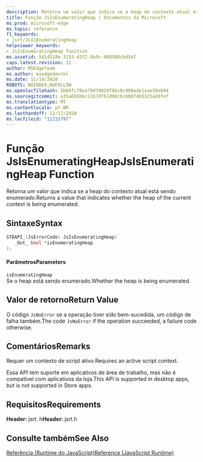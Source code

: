 ```yaml
---
description: Retorna um valor que indica se a heap do contexto atual está sendo enumerado.
title: Função JsIsEnumeratingHeap | Documentos da Microsoft
ms.prod: microsoft-edge
ms.topic: reference
f1_keywords:
- jsrt/JsIsEnumeratingHeap
helpviewer_keywords:
- JsIsEnumeratingHeap function
ms.assetid: 5d14518e-3153-43f2-9a9c-068580cbd54f
caps.latest.revision: 12
author: MSEdgeTeam
ms.author: msedgedevrel
ms.date: 11/19/2020
ROBOTS: NOINDEX,NOFOLLOW
ms.openlocfilehash: 5b66fc70ea79d78029f6bc0c900ade1aae38e604
ms.sourcegitcommit: a35a6b5bbc21b7df61d08cbc6b074b5325ad4fef
ms.translationtype: MT
ms.contentlocale: pt-BR
ms.lasthandoff: 12/17/2020
ms.locfileid: "11231797"
---
```

# <span data-ttu-id="24953-103">Função JsIsEnumeratingHeap</span><span class="sxs-lookup"><span data-stu-id="24953-103">JsIsEnumeratingHeap Function</span></span>

<span data-ttu-id="24953-104">Retorna um valor que indica se a heap do contexto atual está sendo enumerado.</span><span class="sxs-lookup"><span data-stu-id="24953-104">Returns a value that indicates whether the heap of the current context is being enumerated.</span></span>  
  
## <span data-ttu-id="24953-105">Sintaxe</span><span class="sxs-lookup"><span data-stu-id="24953-105">Syntax</span></span>  
  
```cpp  
STDAPI_(JsErrorCode) JsIsEnumeratingHeap(  
   _Out_ bool *isEnumeratingHeap  
);  
```  
  
#### <span data-ttu-id="24953-106">Parâmetros</span><span class="sxs-lookup"><span data-stu-id="24953-106">Parameters</span></span>  
 `isEnumeratingHeap`  
 <span data-ttu-id="24953-107">Se o heap está sendo enumerado.</span><span class="sxs-lookup"><span data-stu-id="24953-107">Whether the heap is being enumerated.</span></span>  
  
## <span data-ttu-id="24953-108">Valor de retorno</span><span class="sxs-lookup"><span data-stu-id="24953-108">Return Value</span></span>  
 <span data-ttu-id="24953-109">O código `JsNoError` se a operação tiver sido bem-sucedida, um código de falha também.</span><span class="sxs-lookup"><span data-stu-id="24953-109">The code `JsNoError` if the operation succeeded, a failure code otherwise.</span></span>  
  
## <span data-ttu-id="24953-110">Comentários</span><span class="sxs-lookup"><span data-stu-id="24953-110">Remarks</span></span>  
 <span data-ttu-id="24953-111">Requer um contexto de script ativo.</span><span class="sxs-lookup"><span data-stu-id="24953-111">Requires an active script context.</span></span>  
  
 <span data-ttu-id="24953-112">Essa API tem suporte em aplicativos de área de trabalho, mas não é compatível com aplicativos da loja.</span><span class="sxs-lookup"><span data-stu-id="24953-112">This API is supported in desktop apps, but is not supported in Store apps.</span></span>  
  
## <span data-ttu-id="24953-113">Requisitos</span><span class="sxs-lookup"><span data-stu-id="24953-113">Requirements</span></span>  
 <span data-ttu-id="24953-114">**Header:** jsrt. h</span><span class="sxs-lookup"><span data-stu-id="24953-114">**Header:** jsrt.h</span></span>  
  
## <span data-ttu-id="24953-115">Consulte também</span><span class="sxs-lookup"><span data-stu-id="24953-115">See Also</span></span>  
 [<span data-ttu-id="24953-116">Referência (Runtime do JavaScript)</span><span class="sxs-lookup"><span data-stu-id="24953-116">Reference (JavaScript Runtime)</span></span>](../chakra-hosting/reference-javascript-runtime.md)
